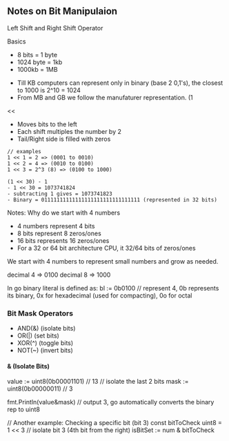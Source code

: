 ## Notes on Bit Manipulaion

Left Shift and Right Shift Operator

Basics 
- 8 bits = 1 byte
- 1024 byte = 1kb
- 1000kb = 1MB

* Till KB computers can represent only in binary (base 2 0,1's), the closest to 1000 is 2^10 = 1024
* From MB and GB we follow the manufaturer representation. (1

<<
* Moves bits to the left
* Each shift multiples the number by 2
* Tail/Right side is filled with zeros

```
// examples
1 << 1 = 2 => (0001 to 0010)
1 << 2 = 4 => (0010 to 0100)
1 << 3 = 2^3 (8) => (0100 to 1000)

(1 << 30) - 1
- 1 << 30 = 1073741824
- subtracting 1 gives = 1073741823
- Binary = 01111111111111111111111111111111 (represented in 32 bits)
```

Notes: Why do we start with 4 numbers
* 4 numbers represent 4 bits
* 8 bits represent 8 zeros/ones
* 16 bits represents 16 zeros/ones
* For a 32 or 64 bit architecture CPU, it 32/64 bits of zeros/ones

We start with 4 numbers to represent small numbers and grow as needed.

decimal 4 => 0100
decimal 8 => 1000

In go binary literal is defined as:
bl := 0b0100 // represent 4, 0b represents its binary, 0x for hexadecimal (used for compacting), 0o for octal

### Bit Mask Operators

* AND(&) (isolate bits)
* OR(|) (set bits)
* XOR(^) (toggle bits)
* NOT(~) (invert bits)


#### & (Isolate Bits)

value := uint8(0b00001101) // 13
// isolate the last 2 bits
mask := uint8(0b00000011) // 3  

fmt.Println(value&mask) // output 3, go automatically converts the binary rep to uint8

// Another example: Checking a specific bit (bit 3)
const bitToCheck uint8 = 1 << 3 // isolate bit 3 (4th bit from the right)
isBitSet := num & bitToCheck


